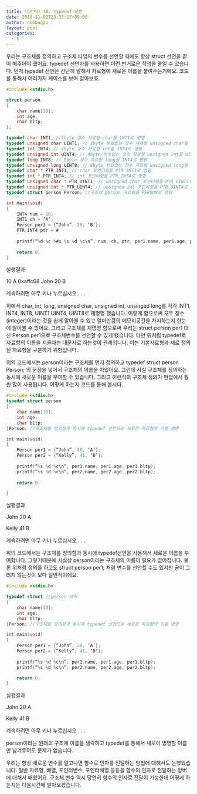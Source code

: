 ```yaml
---
title: (C언어) 40. typedef 선언
date: 2018-11-02T23:35:17+09:00
author: nobbaggu
layout: post
categories:
  - C
---
```


우리는 구조체를 정의하고 구조체 타입의 변수를 선언할 때에도 항상 struct 선언을 같이 해주어야 했어요. typedef 선언자를 사용하면 이런 번거로운 작업을 줄일 수 있습니다. 먼저 typedef 선언은 간단히 말해서 자료형에 새로운 이름을 붙여주는거에요. 코드를 통해서 여러가지 케이스를 보며 알아보죠.

~~~ c
#include <stdio.h>

struct person
{
	char name[10];
	int age;
	char bltp;
};

typedef char INT1; //1byte 정수 자료형 char를 INT1로 명명
typedef unsigned char UINT1; // 1byte 부호없는 정수 자료형 unsigned char를 UINT1로 명명
typedef int INT4; // 4byte 정수 자료형 int를 INT4로 명명
typedef unsigned int UINT4; // 4byte 부호없는 정수 자료형 unsigned int를 UINT4로 명명
typedef long INT8; // 8byte 정수 자료형 long을 INT4로 명명
typedef unsigned long UINT8; // 8byte 부호없는 정수 자료형 unsigned long을 UINT8로 명명
typedef char * PTR_INT1; // char 포인터형을 PTR_INT1로 명명
typedef int * PTR_INT4; // int 포인터형를 PTR_INT4로 명명
typedef unsigned char * PTR_UINT1; // unsigned char 포인터형을 PTR_UINT1로 명명 
typedef unsigned int * PTR_UINT4; // unsigned int 포인터형을 PTR_UINT4로 명명
typedef struct person Person; //구조체 person 자료형을 PERSON로 명명

int main(void)
{
	INT4 num = 10;
	INT1 ch = ‘A’;
	Person per1 = {“John”, 20, ‘B’};
	PTR_INT4 ptr = #
	
	printf(“%d %c %#x %s %d %c\n”, num, ch, ptr, per1.name, per1.age, per1.bltp);
	
	return 0;
}
~~~

실행결과

10 A 0xaffc68 John 20 B

계속하려면 아무 키나 누르십시오 . . .

위에서 char, int, long, unsigned char, unsigned int, unsinged long를 각각 INT1, INT4, INT8, UINT1 UINT4, UINT8로 재명명 했습니다. 이렇게 함으로써 모두 정수(integer)이라는 것을 쉽게 알아볼 수 있고 얼마만큼의 메모리공간을 차지하는지 한눈에 알아볼 수 있어요. 그리고 구조체를 재명명 함으로써 우리는 struct person per1 대신 Person per1으로 구조체변수를 선언할 수 있게 됐습니다. 다만 위처럼 typedef로 자료형의 이름을 지을때는 대문자로 하는것이 관례입니다. 이는 기본자료형과 새로 정의된 자료형을 구분하기 위함입니다.

위의 코드에서는 person이라는 구조체를 먼저 정의하고 typedef struct person Person; 의 문장을 넣어서 구조체의 이름을 지었어요. 그런데 사실 구조체를 정의하는 동시에 새로운 이름을 부여할 수 있습니다. 그리고 이런식의 구조체 정의가 현업에서 훨씬 많이 사용됩니다. 어떻게 하는지 코드를 통해 봅시다.

~~~ c
#include <stdio.h>
typedef struct person
{
	char name[10];
	int age;
	char bltp;
}Person; //구조체를 정의함과 동시에 typedef 선언으로 새로운 자료형의 이름 명명

int main(void)
{
	Person per1 = {“John”, 20, ‘A’};
	Person per2 = {“Kelly”, 41, ‘B’};
	
	printf(“%s %d %c\n”, per1.name, per1.age, per1.bltp);
	printf(“%s %d %c\n”, per2.name, per2.age, per2.bltp);
	
	return 0;

}
~~~

실행결과

John 20 A</p>

Kelly 41 B

계속하려면 아무 키나 누르십시오 . . .

위의 코드에서는 구조체를 정의함과 동시에 typedef선언을 사용해서 새로운 이름을 부여합니다. 그렇기때문에 사실상 person이라는 구조체의 이름이 필요가 없어집니다. 물론 위처럼 정의를 하고도 struct person per1; 처럼 변수를 선언할 수도 있지만 굳이 그러지 않는것이 보다 일반적이에요.

~~~ c
#include <stdio.h>

typedef struct //person 생략
{
	char name[10];
	int age;
	char bltp;
}Person; //구조체를 정의함과 동시에 typedef 선언으로 새로운 자료형의 이름 명명

int main(void)
{
	Person per1 = {“John”, 20, ‘A’};
	Person per2 = {“Kelly”, 41, ‘B’};
	
	printf(“%s %d %c\n”, per1.name, per1.age, per1.bltp);
	printf(“%s %d %c\n”, per2.name, per2.age, per2.bltp);

	return 0;
}
~~~

실행결과

John 20 A</p>

Kelly 41 B

계속하려면 아무 키나 누르십시오 . . .

person이라는 원래의 구조체 이름을 생략하고 typedef를 통해서 새로이 명명할 이름만 남겨두어도 문제가 없습니다.

우리는 항상 새로운 변수를 알고나면 함수로 인자를 전달하는 방법에 대해서도 논했었습니다. 일반 자료형, 배열, 포인터변수, 포인터배열 등등을 함수의 인자로 전달하는 방버에 대해서 배웠어요. 구조체 변수 역시 당연히 함수의 인자로 전달이 가능한데 어떻게 하는지는 다음시간에 알아보겠습니다.